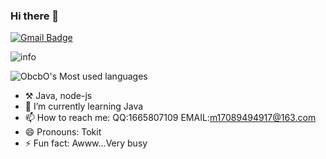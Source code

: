### Hi there 👋
[![Gmail Badge](https://img.shields.io/badge/-m17089494917@163.com-c14438?style=flat-square&logo=Gmail&logoColor=white&link=mailto:m17089494917@163.com)](mailto:m17089494917@163.com)

![info](https://github-readme-stats.vercel.app/api?username=ObcbO&show_icons=true&count_private=true&hide=prs&theme=default_repocard)

![ObcbO's Most used languages](https://github-readme-stats.vercel.app/api/top-langs/?username=ObcbO&layout=compact&hide_border=true&langs_count=10)

- ⚒️ Java, node-js
- 🌱 I’m currently learning Java
- 📫 How to reach me: QQ:1665807109 EMAIL:m17089494917@163.com
- 😄 Pronouns: Tokit
- ⚡ Fun fact: Awww...Very busy
